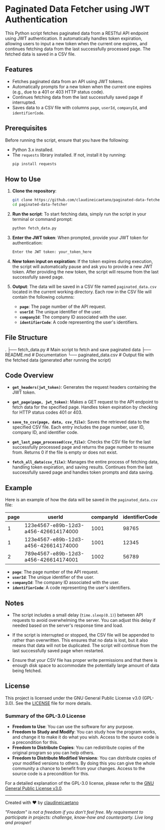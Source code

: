 # Paginated Data Fetcher using JWT Authentication

This Python script fetches paginated data from a RESTful API endpoint using JWT authentication. It automatically handles token expiration, allowing users to input a new token when the current one expires, and continues fetching data from the last successfully processed page. The fetched data is saved in a CSV file.

## Features

- Fetches paginated data from an API using JWT tokens.
- Automatically prompts for a new token when the current one expires (e.g., due to a 401 or 403 HTTP status code).
- Continues fetching data from the last successfully saved page if interrupted.
- Saves data to a CSV file with columns `page`, `userId`, `companyId`, and `identifierCode`.

## Prerequisites

Before running the script, ensure that you have the following:

- Python 3.x installed.
- The `requests` library installed. If not, install it by running:
  ```bash
  pip install requests

## How to Use

1. **Clone the repository**:
    ```bash
    git clone https://github.com/claudineicaetano/paginated-data-fetcher.git
    cd paginated-data-fetcher
    ```

2. **Run the script**:
    To start fetching data, simply run the script in your terminal or command prompt:
    ```bash
    python fetch_data.py
    ```

3. **Enter the JWT token**:
   When prompted, provide your JWT token for authentication:
   ```bash
   Enter the JWT token: your_token_here

4. **New token input on expiration:** 
   If the token expires during execution, the script will automatically pause and ask you to provide a new JWT token. After providing the new token, the script will resume from the last successfully saved page.

5. **Output**:
   The data will be saved in a CSV file named `paginated_data.csv` located in the current working directory. Each row in the CSV file will contain the following columns:
   - **`page`**: The page number of the API request.
   - **`userId`**: The unique identifier of the user.
   - **`companyId`**: The company ID associated with the user.
   - **`identifierCode`**: A code representing the user's identifiers.

## File Structure
.
├── fetch_data.py        # Main script to fetch and save paginated data
├── README.md            # Documentation
└── paginated_data.csv   # Output file with the fetched data (generated after running the script)

## Code Overview

- **`get_headers(jwt_token)`**: 
  Generates the request headers containing the JWT token.

- **`get_page(page, jwt_token)`**: 
  Makes a GET request to the API endpoint to fetch data for the specified page. Handles token expiration by checking for HTTP status codes 401 or 403.

- **`save_to_csv(page, data, csv_file)`**: 
  Saves the retrieved data to the specified CSV file. Each entry includes the page number, user ID, company ID, and identifier code.

- **`get_last_page_processed(csv_file)`**: 
  Checks the CSV file for the last successfully processed page and returns the page number to resume from. Returns 0 if the file is empty or does not exist.

- **`fetch_all_data(csv_file)`**: 
  Manages the entire process of fetching data, handling token expiration, and saving results. Continues from the last successfully saved page and handles token prompts and data saving.

## Example

Here is an example of how the data will be saved in the `paginated_data.csv` file:

| page | userId                               | companyId | identifierCode |
|------|--------------------------------------|-----------|----------------|
| 1    | 123e4567-e89b-12d3-a456-426614174000 | 1001      | 98765          |
| 1    | 123e4567-e89b-12d3-a456-426614174000 | 1001      | 12345          |
| 2    | 789e4567-e89b-12d3-a456-426614174001 | 1002      | 56789          |

- **`page`**: The page number of the API request.
- **`userId`**: The unique identifier of the user.
- **`companyId`**: The company ID associated with the user.
- **`identifierCode`**: A code representing the user's identifiers.

## Notes

- The script includes a small delay (`time.sleep(0.1)`) between API requests to avoid overwhelming the server. You can adjust this delay if needed based on the server's response time and load.

- If the script is interrupted or stopped, the CSV file will be appended to rather than overwritten. This ensures that no data is lost, but it also means that data will not be duplicated. The script will continue from the last successfully saved page when restarted.

- Ensure that your CSV file has proper write permissions and that there is enough disk space to accommodate the potentially large amount of data being fetched.

## License

This project is licensed under the GNU General Public License v3.0 (GPL-3.0). See the [LICENSE](LICENSE) file for more details.

### Summary of the GPL-3.0 License

- **Freedom to Use**: You can use the software for any purpose.
- **Freedom to Study and Modify**: You can study how the program works, and change it to make it do what you wish. Access to the source code is a precondition for this.
- **Freedom to Distribute Copies**: You can redistribute copies of the original program so you can help others.
- **Freedom to Distribute Modified Versions**: You can distribute copies of your modified versions to others. By doing this you can give the whole community a chance to benefit from your changes. Access to the source code is a precondition for this.

For a detailed explanation of the GPL-3.0 license, please refer to the [GNU General Public License v3.0](https://www.gnu.org/licenses/gpl-3.0.html).


---

Created with ❤️ by [claudineicaetano](https://github.com/claudineicaetano)

_"Freedom" is not a freedom if you don't feel free. My requirement to participate in projects: challenge, know-how and counterparty. Live long and prosper!_
